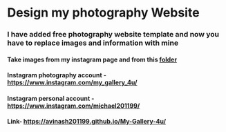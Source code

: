 # Design my photography Website

### I have added free photography website template and now you have to replace images and information with mine
#### Take images from my instagram page and from this [folder](https://github.com/avinash201199/My-Gallery-4u/tree/master/my%20image)<br>
#### Instagram photography account -https://www.instagram.com/my_gallery_4u/
#### Instagram personal account -https://www.instagram.com/michael201199/

#### Link- https://avinash201199.github.io/My-Gallery-4u/

